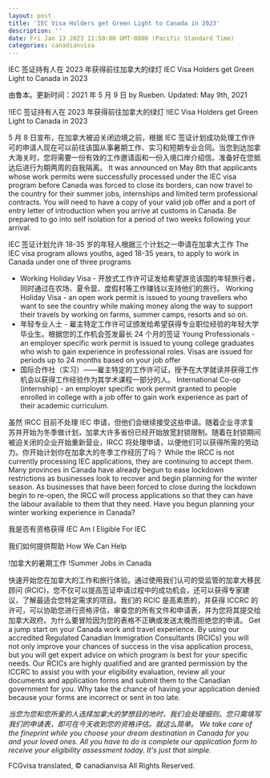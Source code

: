 ```yaml
---
layout: post
title: 'IEC Visa Holders get Green Light to Canada in 2023'
description: ''
date: Fri Jan 13 2023 11:50:00 GMT-0800 (Pacific Standard Time)
categories: canadianvisa
---
```


IEC 签证持有人在 2023 年获得前往加拿大的绿灯	IEC Visa Holders get Green Light to Canada in 2023
	
由鲁本。更新时间：2021 年 5 月 9 日	by Rueben. Updated: May 9th, 2021
	
!IEC 签证持有人在 2023 年获得前往加拿大的绿灯	!IEC Visa Holders get Green Light to Canada in 2023
	
5 月 8 日宣布，在加拿大被迫关闭边境之前，根据 IEC 签证计划成功处理工作许可的申请人现在可以前往该国从事暑期工作、实习和短期专业合同。当您到达加拿大海关时，您将需要一份有效的工作邀请函和一份入境口岸介绍信。准备好在您抵达后进行为期两周的自我隔离。	It was announced on May 8th that applicants whose work permits were successfully processed under the IEC visa program before Canada was forced to close its borders, can now travel to the country for their summer jobs, internships and limited term professional contracts. You will need to have a copy of your valid job offer and a port of entry letter of introduction when you arrive at customs in Canada. Be prepared to go into self isolation for a period of two weeks following your arrival.
	
IEC 签证计划允许 18-35 岁的年轻人根据三个计划之一申请在加拿大工作	The IEC visa program allows youths, aged 18-35 years, to apply to work in Canada under one of three programs
	
* Working Holiday Visa - 开放式工作许可证发给希望游览该国的年轻旅行者，同时通过在农场、夏令营、度假村等工作赚钱以支持他们的旅行。	  Working Holiday Visa - an open work permit is issued to young travellers who want to see the country while making money along the way to support their travels by working on farms, summer camps, resorts and so on.
* 年轻专业人士 - 雇主特定工作许可证颁发给希望获得专业职位经验的年轻大学毕业生。根据您的工作机会签发最长 24 个月的签证	  Young Professionals - an employer specific work permit is issued to young college graduates who wish to gain experience in professional roles. Visas are issued for periods up to 24 months based on your job offer
* 国际合作社（实习）——雇主特定的工作许可证，授予在大学就读并获得工作机会以获得工作经验作为其学术课程一部分的人。	  International Co-op (internship) - an employer specific work permit granted to people enrolled in college with a job offer to gain work experience as part of their academic curriculum.
	
虽然 IRCC 目前不处理 IEC 申请，但他们会继续接受这些申请。随着企业寻求复苏并开始为冬季做计划，加拿大许多省份已经开始放宽封锁限制。随着在封锁期间被迫关闭的企业开始重新营业，IRCC 将处理申请，以便他们可以获得所需的劳动力。你开始计划你在加拿大的冬季工作经历了吗？	While the IRCC is not currently processing IEC applications, they are continuing to accept them. Many provinces in Canada have already begun to ease lockdown restrictions as businesses look to recover and begin planning for the winter season. As businesses that have been forced to close during the lockdown begin to re-open, the IRCC will process applications so that they can have the labour available to them that they need. Have you begun planning your winter working experience in Canada?
	
我是否有资格获得 IEC	Am I Eligible For IEC
	
我们如何提供帮助	How We Can Help
	
!加拿大的暑期工作	!Summer Jobs in Canada
	
快速开始您在加拿大的工作和旅行体验。通过使用我们认可的受监管的加拿大移民顾问 (RCIC)，您不仅可以提高签证申请过程中的成功机会，还可以获得专家建议，了解最适合您特定需求的项目。我们的 RCIC 是高素质的，并获得 ICCRC 的许可，可以协助您进行资格评估，审查您的所有文件和申请表，并为您将其提交给加拿大政府。为什么要冒险因为您的表格不正确或发送太晚而拒绝您的申请。	Get a jump start on your Canada work and travel experience. By using our accredited Regulated Canadian Immigration Consultants (RCICs) you will not only improve your chances of success in the visa application process, but you will get expert advice on which program is best for your specific needs. Our RCICs are highly qualified and are granted permission by the ICCRC to assist you with your eligibility evaluation, review all your documents and application forms and submit them to the Canadian government for you. Why take the chance of having your application denied because your forms are incorrect or sent in too late.
	
_当您为您和您所爱的人选择加拿大的梦想目的地时，我们会处理细则。您只需填写我们的申请表，即可在今天收到您的资格评估。就这么简单。_	_We take care of the fineprint while you choose your dream destination in Canada for you and your loved ones. All you have to do is complete our application form to receive your eligibility assessment today. It's just that simple._
	
FCGvisa translated, © canadianvisa All Rights Reserved.
